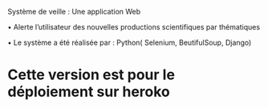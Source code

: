 Système de veille : Une application Web 

• Alerte l’utilisateur des nouvelles productions scientifiques par thématiques 

• Le système a été réalisée par : Python( Selenium, BeutifulSoup, Django)

# Cette version est pour le déploiement sur heroko 

